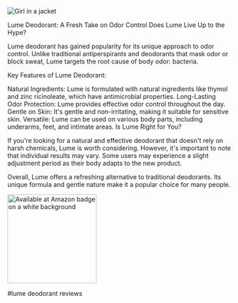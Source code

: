 <img src="https://m.media-amazon.com/images/S/al-na-9d5791cf-3faf/90ac2a5e-066b-4b14-bd3f-7cf7df6e2520._CR0,500,4032,2111_SX507_QL70_.jpg" alt="Girl in a jacket">


Lume Deodorant: A Fresh Take on Odor Control
Does Lume Live Up to the Hype?

Lume deodorant has gained popularity for its unique approach to odor control. Unlike traditional antiperspirants and deodorants that mask odor or block sweat, Lume targets the root cause of body odor: bacteria.

Key Features of Lume Deodorant:

Natural Ingredients: Lume is formulated with natural ingredients like thymol and zinc ricinoleate, which have antimicrobial properties.
Long-Lasting Odor Protection: Lume provides effective odor control throughout the day.
Gentle on Skin: It's gentle and non-irritating, making it suitable for sensitive skin.
Versatile: Lume can be used on various body parts, including underarms, feet, and intimate areas.
Is Lume Right for You?

If you're looking for a natural and effective deodorant that doesn't rely on harsh chemicals, Lume is worth considering. However, it's important to note that individual results may vary. Some users may experience a slight adjustment period as their body adapts to the new product.

Overall, Lume offers a refreshing alternative to traditional deodorants. Its unique formula and gentle nature make it a popular choice for many people.

<a href="https://amzn.to/3ULLUo0"><img src="https://www.ecomengine.com/hs-fs/hubfs/images/screenshots/amazon/available-amazon-badge.jpg?width=800&amp;name=available-amazon-badge.jpg" alt="Available at Amazon badge on a white background" width="200" loading="lazy" style="width: 200px;" ></a>

#lume deodorant reviews
